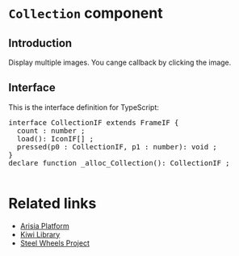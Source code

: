 # `Collection` component

## Introduction
Display multiple images. You cange callback by clicking the image.

## Interface

This is the interface definition for TypeScript:
<pre>
interface CollectionIF extends FrameIF {
  count : number ;
  load(): IconIF[] ;
  pressed(p0 : CollectionIF, p1 : number): void ;
}
declare function _alloc_Collection(): CollectionIF ;

</pre>

# Related links
* [Arisia Platform](https://gitlab.com/steewheels/arisia/-/blob/main/README.md)
* [Kiwi Library](https://gitlab.com/steewheels/kiwiscript/-/blob/main/KiwiLibrary/Document/Library.md)
* [Steel Wheels Project](https://gitlab.com/steewheels/project/-/blob/main/README.md)



